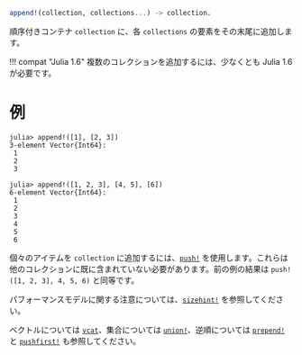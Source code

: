 ```julia
append!(collection, collections...) -> collection.
```

順序付きコンテナ `collection` に、各 `collections` の要素をその末尾に追加します。

!!! compat "Julia 1.6"
    複数のコレクションを追加するには、少なくとも Julia 1.6 が必要です。


# 例

```jldoctest
julia> append!([1], [2, 3])
3-element Vector{Int64}:
 1
 2
 3

julia> append!([1, 2, 3], [4, 5], [6])
6-element Vector{Int64}:
 1
 2
 3
 4
 5
 6
```

個々のアイテムを `collection` に追加するには、[`push!`](@ref) を使用します。これらは他のコレクションに既に含まれていない必要があります。前の例の結果は `push!([1, 2, 3], 4, 5, 6)` と同等です。

パフォーマンスモデルに関する注意については、[`sizehint!`](@ref) を参照してください。

ベクトルについては [`vcat`](@ref)、集合については [`union!`](@ref)、逆順については [`prepend!`](@ref) と [`pushfirst!`](@ref) も参照してください。
